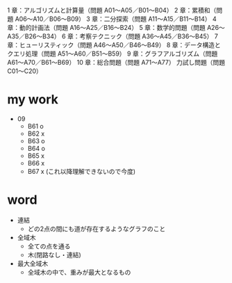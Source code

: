 1 章：アルゴリズムと計算量（問題 A01～A05／B01～B04）
2 章：累積和（問題 A06～A10／B06～B09）
3 章：二分探索（問題 A11～A15／B11～B14）
4 章：動的計画法（問題 A16～A25／B16～B24）
5 章：数学的問題（問題 A26～A35／B26～B34）
6 章：考察テクニック（問題 A36～A45／B36～B45）
7 章：ヒューリスティック（問題 A46～A50／B46～B49）
8 章：データ構造とクエリ処理（問題 A51～A60／B51～B59）
9 章：グラフアルゴリズム（問題 A61～A70／B61～B69）
10 章：総合問題（問題 A71～A77）
力試し問題（問題 C01～C20）

# my work
- 09
  - B61 o
  - B62 x
  - B63 o
  - B64 o
  - B65 x
  - B66 x
  - B67 x (これ以降理解できないので今度)

# word
- 連結
  - どの2点の間にも道が存在するようなグラフのこと
- 全域木
  - 全ての点を通る
  - 木(閉路なし・連結)
- 最大全域木
  - 全域木の中で、重みが最大となるもの
